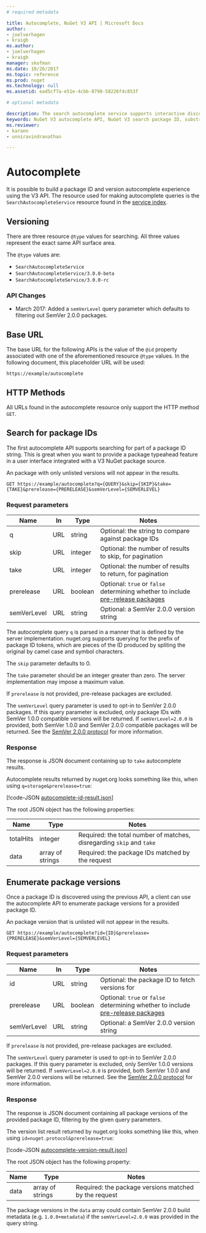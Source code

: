 ```yaml
---
# required metadata 

title: Autocomplete, NuGet V3 API | Microsoft Docs
author:
- joelverhagen
- kraigb
ms.author:
- joelverhagen
- kraigb
manager: skofman
ms.date: 10/26/2017
ms.topic: reference
ms.prod: nuget
ms.technology: null
ms.assetid: ead5cf7a-e51e-4cbb-8798-58226f4c853f

# optional metadata

description: The search autocomplete service supports interactive discovery of package IDs and versions.
keywords: NuGet V3 autocomplete API, NuGet V3 search package ID, substring package ID
ms.reviewer:
- karann
- unniravindranathan

---
```


# Autocomplete

It is possible to build a package ID and version autocomplete experience using the V3 API. The resource used for making
autocomplete queries is the `SearchAutocompleteService` resource found in the [service index](service-index.md).

## Versioning

There are three resource `@type` values for searching. All three values represent the exact same API surface area.

The `@type` values are:

 - `SearchAutocompleteService`
 - `SearchAutocompleteService/3.0.0-beta`
 - `SearchAutocompleteService/3.0.0-rc`

### API Changes

 - March 2017: Added a `semVerLevel` query parameter which defaults to filtering out SemVer 2.0.0 packages.

## Base URL

The base URL for the following APIs is the value of the `@id` property associated with one of the aforementioned
resource `@type` values. In the following document, this placeholder URL will be used:

```
https://example/autocomplete
```

## HTTP Methods

All URLs found in the autocomplete resource only support the HTTP method `GET`.

## Search for package IDs

The first autocomplete API supports searching for part of a package ID string. This is great when you want to provide
a package typeahead feature in a user interface integrated with a V3 NuGet package source.

An package with only unlisted versions will not appear in the results.

```
GET https://example/autocomplete?q={QUERY}&skip={SKIP}&take={TAKE}&prerelease={PRERELEASE}&semVerLevel={SEMVERLEVEL}
```

### Request parameters

Name        | In     | Type    | Notes
----------- | ------ | ------- | -----
q           | URL    | string  | Optional: the string to compare against package IDs
skip        | URL    | integer | Optional: the number of results to skip, for pagination
take        | URL    | integer | Optional: the number of results to return, for pagination
prerelease  | URL    | boolean | Optional: `true` or `false` determining whether to include [pre-release packages](../../create-packages/prerelease-packages.md)
semVerLevel | URL    | string  | Optional: a SemVer 2.0.0 version string 

The autocomplete query `q` is parsed in a manner that is defined by the server implementation. nuget.org supports
querying for the prefix of package ID tokens, which are pieces of the ID produced by spliting the original by camel
case and symbol characters.

The `skip` parameter defaults to 0.

The `take` parameter should be an integer greater than zero. The server implementation may impose a maximum value.

If `prerelease` is not provided, pre-release packages are excluded.

The `semVerLevel` query parameter is used to opt-in to SemVer 2.0.0 packages. If this query parameter is excluded, only
package IDs with SemVer 1.0.0 compatible versions will be returned. If `semVerLevel=2.0.0` is provided, both SemVer
1.0.0 and SemVer 2.0.0 compatible packages will be returned. See the
[SemVer 2.0.0 protocol](https://github.com/NuGet/Home/wiki/Semver-2.0.0-Protocol) for more information.

### Response

The response is JSON document containing up to `take` autocomplete results.

Autocomplete results returned by nuget.org looks something like this, when using `q=storage&prerelease=true`:

[!code-JSON [autocomplete-id-result.json](./_data/autocomplete-id-result.json)]

The root JSON object has the following properties:

Name      | Type             | Notes
--------- | ---------------- | -----
totalHits | integer          | Required: the total number of matches, disregarding `skip` and `take`
data      | array of strings | Required: the package IDs matched by the request

## Enumerate package versions

Once a package ID is discovered using the previous API, a client can use the autocomplete API to enumerate package
versions for a provided package ID.

An package version that is unlisted will not appear in the results.

```
GET https://example/autocomplete?id={ID}&prerelease={PRERELEASE}&semVerLevel={SEMVERLEVEL}
```

### Request parameters

Name        | In     | Type    | Notes
----------- | ------ | ------- | -----
id          | URL    | string  | Optional: the package ID to fetch versions for
prerelease  | URL    | boolean | Optional: `true` or `false` determining whether to include [pre-release packages](../../create-packages/prerelease-packages.md)
semVerLevel | URL    | string  | Optional: a SemVer 2.0.0 version string 

If `prerelease` is not provided, pre-release packages are excluded.

The `semVerLevel` query parameter is used to opt-in to SemVer 2.0.0 packages. If this query parameter is excluded, only
SemVer 1.0.0 versions will be returned. If `semVerLevel=2.0.0` is provided, both SemVer 1.0.0 and SemVer 2.0.0 versions
will be returned. See the [SemVer 2.0.0 protocol](https://github.com/NuGet/Home/wiki/Semver-2.0.0-Protocol) for more
information.

### Response

The response is JSON document containing all package versions of the provided package ID, filtering by the given query
parameters.

The version list result returned by nuget.org looks something like this, when using
`id=nuget.protocol&prerelease=true`:

[!code-JSON [autocomplete-version-result.json](./_data/autocomplete-version-result.json)]

The root JSON object has the following property:

Name      | Type             | Notes
--------- | ---------------- | -----
data      | array of strings | Required: the package versions matched by the request

The package versions in the `data` array could contain SemVer 2.0.0 build metadata (e.g. `1.0.0+metadata`) if the
`semVerLevel=2.0.0` was provided in the query string.
